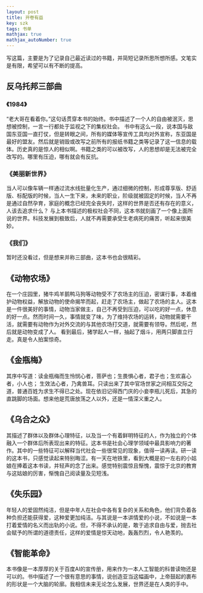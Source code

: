 ```yaml
---
layout: post
title: 开卷有益
key: szk
tags: 书单
mathjax: true
mathjax_autoNumber: true
---
```

写这篇，主要是为了记录自己最近读过的书籍，并简短记录所思所想所感。文笔实是有限，希望可以有不断的提高。
## 反乌托邦三部曲
### 《1984》
“老大哥在看着你。”这句话贯穿本书的始终。书中描述了一个人的自由被泯灭，思想被控制，一言一行都处于监视之下的集权社会。
书中有这么一段，说本国与敌国东亚国一直打仗，但是转眼之间，所有的媒体等宣传工具均对外宣称，东亚国是最好的盟友。然后就是销毁或改写之前所有的报纸书籍之类等记录了这一信息的载体。历史真的是惊人的相似啊。书籍之类的可以被改写，人的思想却是无法被完全改写的。哪里有压迫，哪有就会有反抗。
### 《美丽新世界》
当人可以像车辆一样通过流水线批量化生产，通过细微的控制，形成尊享版、舒适版、标配版的时候，当人一生下来，未来的职业，阶级就被固定的时候，当人不再是通过自然孕育，家庭的概念已经完全丧失时，这样的世界是否还有存在的意义，人该去追求什么？
与上本书描述的极权社会不同，这本书就刻画了一个像上面所说的世界。科技发展到极致后，人就不再需要承受生老病死的痛苦，听起来很美妙。
### 《我们》
暂时还没看过，但是想来并称三部曲，这本书也会很精彩。
## 《动物农场》
在一个庄园里，猪牛鸡羊鹅鸭马狗等动物受不了农场主的压迫，密谋行事，本着维护动物权益，解放动物的使命揭竿而起，赶走了农场主，做起了农场的主人。这本是一件很美好的事情，动物当家做主，自己不再受到压迫，可以吃的好一点，休息的好一点。然而时间一久，事情就变了味，为了维持农场的运转，动物就需要干活，就需要有动物作为对外交流的与其他农场打交道，就需要有领导。然后呢，然后就是动物变成了人。
看到最后，猪学起人一样，抽起了烟斗，用两只脚直立行走。真是令人拍案惊奇。
## 《金瓶梅》
其序中写道：读金瓶梅而生怜悯心者，菩萨也；生畏惧心者，君子也；生欢喜心者，小人也； 生效法心者，乃禽兽耳。只读出来了其中官场世家之间相互交际之道，普通百姓为求生不得已之处。现在依旧记得西门庆的小妾李瓶儿死后，其急的直跳脚的场面。想来他是荒唐放荡之人以外，还是一情深义重之人。
## 《乌合之众》
其描述了群体以及群体心理特征，以及当一个有着鲜明特征的人，作为独立的个体融入一个群体后所表现出来的特征。这本书是社会心理学领域中最具影响力的著作。其中的一些特征可以解释当代社会一些很常见的现象，值得一读再读。研一读的这本书，只感觉读起来特别晦涩。有一天在地铁里，看到大概是初一左右的小姑娘在捧着这本书读，并轻声的念了出来。感觉特别震惊且惭愧，震惊于北京的教育与这姑娘的厉害，惭愧自己阅读量及见短浅。
## 《失乐园》
年轻人的爱固然纯洁，但是中年人在社会中各有复杂的关系和角色，他们背负着各种负担还能获得爱，这种爱更加纯洁。与其说是一本讲情爱的小说，不如说是一本打着爱情的名义而出轨的小说。但，不得不承认的是，敢于追求自由与爱，抛去社会赋予的所谓的道德责任，这样的爱情是惊天动地，轰轰烈烈，令人艳羡的。
## 《智能革命》
本书像是一本厚厚的关于百度AI的宣传册，用来作为一本人工智能的科普读物还是可以的。书中描述了一个很有意思的事情，说创造亚当这幅画中，上帝鼓起的裹布的形状是一个大脑的轮廓。我相信未来无论怎么发展，世界还是在人类的手中。